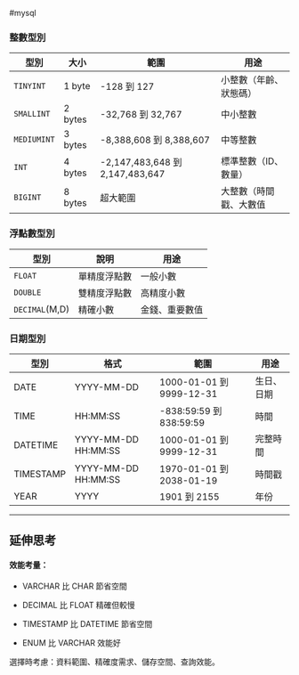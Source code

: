 #mysql

### 整數型別

| 型別          | 大小      | 範圍                             | 用途          |
| ----------- | ------- | ------------------------------ | ----------- |
| `TINYINT`   | 1 byte  | -128 到 127                     | 小整數（年齡、狀態碼） |
| `SMALLINT`  | 2 bytes | -32,768 到 32,767               | 中小整數        |
| `MEDIUMINT` | 3 bytes | -8,388,608 到 8,388,607         | 中等整數        |
| `INT`       | 4 bytes | -2,147,483,648 到 2,147,483,647 | 標準整數（ID、數量） |
| `BIGINT`    | 8 bytes | 超大範圍                           | 大整數（時間戳、大數值 |

### 浮點數型別
| 型別             | 說明     | 用途      |
| -------------- | ------ | ------- |
| `FLOAT`        | 單精度浮點數 | 一般小數    |
| `DOUBLE`       | 雙精度浮點數 | 高精度小數   |
| `DECIMAL`(M,D) | 精確小數   | 金錢、重要數值 |

### 日期型別

| 型別        | 格式                  | 範圍                      | 用途    |
| --------- | ------------------- | ----------------------- | ----- |
| DATE      | YYYY-MM-DD          | 1000-01-01 到 9999-12-31 | 生日、日期 |
| TIME      | HH:MM:SS            | -838:59:59 到 838:59:59  | 時間    |
| DATETIME  | YYYY-MM-DD HH:MM:SS | 1000-01-01 到 9999-12-31 | 完整時間  |
| TIMESTAMP | YYYY-MM-DD HH:MM:SS | 1970-01-01 到 2038-01-19 | 時間戳   |
| YEAR      | YYYY                | 1901 到 2155             | 年份    |

---
## 延伸思考

#### 效能考量：

- VARCHAR 比 CHAR 節省空間

- DECIMAL 比 FLOAT 精確但較慢

- TIMESTAMP 比 DATETIME 節省空間

- ENUM 比 VARCHAR 效能好

選擇時考慮：資料範圍、精確度需求、儲存空間、查詢效能。
